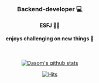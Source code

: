 
<div align=center>


### Backend-developer 💻

#### ESFJ 🙌🏻

#### enjoys challenging on new things 👀
<br>

[![Dasom's github stats](https://github-readme-stats.vercel.app/api?username=DasomJung24&theme=dark&show_icons=true)](https://github.com/anuraghazra/github-readme-stats)


[![Hits](https://hits.seeyoufarm.com/api/count/incr/badge.svg?url=https%3A%2F%2Fgithub.com%2FDasomJung24&count_bg=%2379C83D&title_bg=%23555555&icon=&icon_color=%23E7E7E7&title=hits&edge_flat=false)](https://hits.seeyoufarm.com)

</div>



